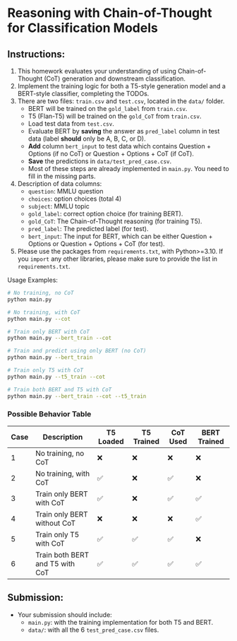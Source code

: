 # Reasoning with Chain-of-Thought for Classification Models

## Instructions:
1. This homework evaluates your understanding of using Chain-of-Thought (CoT) generation and downstream classification.
2. Implement the training logic for both a T5-style generation model and a BERT-style classifier, completing the TODOs.
3. There are two files: `train.csv` and `test.csv`, located in the `data/` folder.
   - BERT will be trained on the `gold_label` from `train.csv`.
   - T5 (Flan-T5) will be trained on the `gold_CoT` from `train.csv`.
   - Load test data from `test.csv`.
   - Evaluate BERT by **saving** the answer as `pred_label` column in test data (label **should** only be A, B, C, or D).
   - **Add** column `bert_input` to test data which contains Question + Options (if no CoT) or Question + Options + CoT (if CoT).
   - **Save** the predictions in `data/test_pred_case.csv`.
   - Most of these steps are already implemented in `main.py`. You need to fill in the missing parts.
4. Description of data columns:
    - `question`: MMLU question
    - `choices`: option choices (total 4)
    - `subject`: MMLU topic
    - `gold_label`: correct option choice (for training BERT).
    - `gold_CoT`: The Chain-of-Thought reasoning (for training T5).
    - `pred_label`: The predicted label (for test).
    - `bert_input`: The input for BERT, which can be either Question + Options or Question + Options + CoT (for test).
5. Please use the packages from `requirements.txt`, with Python>=3.10. If you `import` any other libraries, please make sure to provide the list in `requirements.txt`.

Usage Examples:
```bash
# No training, no CoT
python main.py

# No training, with CoT
python main.py --cot

# Train only BERT with CoT
python main.py --bert_train --cot

# Train and predict using only BERT (no CoT)
python main.py --bert_train

# Train only T5 with CoT
python main.py --t5_train --cot

# Train both BERT and T5 with CoT
python main.py --bert_train --cot --t5_train
```

### Possible Behavior Table
| Case | Description                        | T5 Loaded | T5 Trained | CoT Used | BERT Trained |
|------|------------------------------------|-----------|------------|----------|---------------|
| 1    | No training, no CoT                | ❌        | ❌         | ❌       | ❌            |
| 2    | No training, with CoT              | ✅        | ❌         | ✅       | ❌            |
| 3    | Train only BERT with CoT           | ✅        | ❌         | ✅       | ✅            |
| 4    | Train only BERT without CoT        | ❌        | ❌         | ❌       | ✅            |
| 5    | Train only T5 with CoT             | ✅        | ✅         | ✅       | ❌            |
| 6    | Train both BERT and T5 with CoT    | ✅        | ✅         | ✅       | ✅            |

## Submission:
- Your submission should include:
  - `main.py`: with the training implementation for both T5 and BERT.
  - `data/`: with all the 6 `test_pred_case.csv` files.